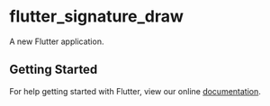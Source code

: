 # flutter_signature_draw

A new Flutter application.

## Getting Started

For help getting started with Flutter, view our online
[documentation](https://flutter.io/).
